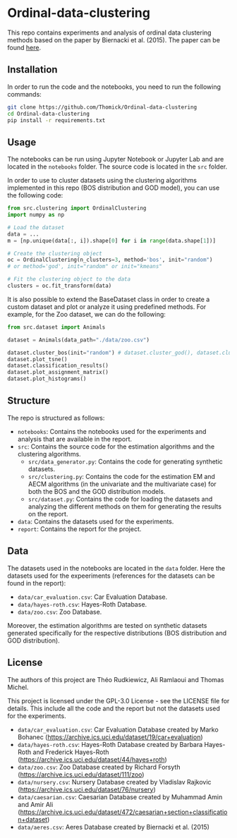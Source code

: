 # Ordinal-data-clustering

This repo contains experiments and analysis of ordinal data clustering methods based on the paper by Biernacki et al. (2015). The paper can be found [here](https://inria.hal.science/hal-01052447v2/document).

## Installation

In order to run the code and the notebooks, you need to run the following commands:

```bash
git clone https://github.com/Thomick/Ordinal-data-clustering
cd Ordinal-data-clustering
pip install -r requirements.txt
```

## Usage

The notebooks can be run using Jupyter Notebook or Jupyter Lab and are located in the `notebooks` folder. The source code is located in the `src` folder.

In order to use to cluster datasets using the clustering algorithms implemented in this repo (BOS distribution and GOD model), you can use the following code:

```python
from src.clustering import OrdinalClustering
import numpy as np

# Load the dataset
data = ...
m = [np.unique(data[:, i]).shape[0] for i in range(data.shape[1])]

# Create the clustering object
oc = OrdinalClustering(n_clusters=3, method='bos', init="random") 
# or method='god', init="random" or init="kmeans"

# Fit the clustering object to the data
clusters = oc.fit_transform(data)
```

It is also possible to extend the BaseDataset class in order to create a custom dataset and plot or analyze it using predefined methods. For example, for the Zoo dataset, we can do the following:

```python
from src.dataset import Animals

dataset = Animals(data_path="./data/zoo.csv")

dataset.cluster_bos(init="random") # dataset.cluster_god(), dataset.cluster_kmeans(), dataset.cluster_gaussian()
dataset.plot_tsne()
dataset.classification_results()
dataset.plot_assignment_matrix()
dataset.plot_histograms()
```

## Structure

The repo is structured as follows:
- `notebooks`: Contains the notebooks used for the experiments and analysis that are available in the report.
- `src`: Contains the source code for the estimation algorithms and the clustering algorithms.
    - `src/data_generator.py`: Contains the code for generating synthetic datasets.
    - `src/clustering.py`: Contains the code for the estimation EM and AECM algorithms (in the univariate and the multivariate case) for both the BOS and the GOD distribution models.
    - `src/dataset.py`: Contains the code for loading the datasets and analyzing the different methods on them for generating the results on the report.
- `data`: Contains the datasets used for the experiments.
- `report`: Contains the report for the project.

## Data
The datasets used in the notebooks are located in the `data` folder. Here the datasets used for the expeeriments (references for the datasets can be found in the report):
- `data/car_evaluation.csv`: Car Evaluation Database.
- `data/hayes-roth.csv`: Hayes-Roth Database.
- `data/zoo.csv`: Zoo Database.

Moreover, the estimation algorithms are tested on synthetic datasets generated specifically for the respective distributions (BOS distribution and GOD distribution).


## License

The authors of this project are Théo Rudkiewicz, Ali Ramlaoui and Thomas Michel.

This project is licensed under the GPL-3.0 License - see the LICENSE file for details.
This include all the code and the report but not the datasets used for the experiments.

- `data/car_evaluation.csv`: Car Evaluation Database created by Marko Bohanec (https://archive.ics.uci.edu/dataset/19/car+evaluation)
- `data/hayes-roth.csv`: Hayes-Roth Database created by Barbara Hayes-Roth and Frederick Hayes-Roth (https://archive.ics.uci.edu/dataset/44/hayes+roth)
- `data/zoo.csv`: Zoo Database created by Richard Forsyth (https://archive.ics.uci.edu/dataset/111/zoo)
- `data/nursery.csv`: Nursery Database created by Vladislav Rajkovic (https://archive.ics.uci.edu/dataset/76/nursery)
- `data/caesarian.csv`: Caesarian Database created by Muhammad Amin and Amir Ali (https://archive.ics.uci.edu/dataset/472/caesarian+section+classification+dataset)
- `data/aeres.csv`: Aeres Database created by Biernacki et al. (2015)

